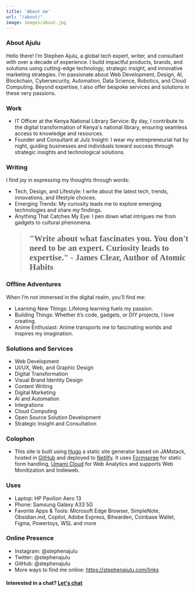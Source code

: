 ```yaml
---
title: 'About me'
url: "/about/"
image: images/about.jpg
---
```


### About Ajulu
Hello there! I’m Stephen Ajulu, a global tech expert, writer, and consultant with over a decade of experience. I build impactful products, brands, and solutions using cutting-edge technology, strategic insight, and innovative marketing strategies. I'm passionate about Web Development, Design, AI, Blockchain, Cybersecurity, Automation, Data Science, Robotics, and Cloud Computing. Beyond expertise, I also offer bespoke services and solutions in these very passions.

### Work
- IT Officer at the Kenya National Library Service: By day, I contribute to the digital transformation of Kenya's national library, ensuring seamless access to knowledge and resources.
- Founder and Consultant at Julz Insight: I wear my entrepreneurial hat by night, guiding businesses and individuals toward success through strategic insights and technological solutions.

### Writing
I find joy in expressing my thoughts through words:
- Tech, Design, and Lifestyle: I write about the latest tech, trends, innovations, and lifestyle choices.
- Emerging Trends: My curiosity leads me to explore emerging technologies and share my findings.
- Anything That Catches My Eye: I pen down what intrigues me from gadgets to cultural phenomena.

<blockquote cite="https://twitter.com/JamesClear/status/1108397795763990528" style="font-family: Newsreader;font-weight: bold;font-size: 23px;">"Write about what fascinates you. You don't need to be an expert. Curiosity leads to expertise." - James Clear, Author of Atomic Habits</blockquote>

### Offline Adventures
When I’m not immersed in the digital realm, you’ll find me:
- Learning New Things: Lifelong learning fuels my passion.
- Building Things: Whether it’s code, gadgets, or DIY projects, I love creating.
- Anime Enthusiast: Anime transports me to fascinating worlds and inspires my imagination.

### Solutions and Services
- Web Development
- UI/UX, Web, and Graphic Design
- Digital Transformation
- Visual Brand Identity Design
- Content Writing
- Digital Marketing
- AI and Automation
- Integrations
- Cloud Computing
- Open Source Solution Development
- Strategic Insight and Consultation

### Colophon
- This site is built using [Hugo](https://gohugo.io) a static site generator based on JAMstack, hosted in [GitHub](https://github.com) and deployed to [Netlify](https://netlify.com). It uses [Formspree](https://formspree.io) for static form handling, [Umami Cloud](https://umami.is) for Web Analytics and supports Web Monitization and Indieweb.

### Uses
- Laptop: HP Pavilion Aero 13
- Phone: Samsung Galaxy A33 5G
- Favorite Apps & Tools: Microsoft Edge Browser, SimpleNote, Obsidian.md, Copilot, Adobe Express, Bitwarden, Coinbase Wallet, Figma, Powertoys, WSL and more

### Online Presence
- Instagram: @stephenajulu
- Twitter: @stephenajulu
- GitHub: @stephenajulu
- More ways to find me online: https://stephenajulu.com/links

#### Interested in a chat? [Let's chat](mailto:ajulu.b22uf@aleeas.com)
